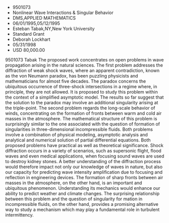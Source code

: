 
* 9501073
* Nonlinear Wave Interactions & Singular Behavior
* DMS,APPLIED MATHEMATICS
* 06/01/1995,05/12/1995
* Esteban Tabak,NY,New York University
* Standard Grant
* Deborah Lockhart
* 05/31/1998
* USD 80,000.00

9501073 Tabak The proposed work concentrates on open problems in wave
propagation arising in the natural sciences. The first problem addresses the
diffraction of weak shock waves, where an apparent contradiction, known as the
von Neumann paradox, has been puzzling physicists and mathematicians for almost
five decades. The paradox concerns the ubiquitous occurrence of three-shock
intersections in a regime where, in principle, they are not allowed. It is
proposed to study this problem within the context of a simplified asymptotic
model. The results so far suggest that the solution to the paradox may involve
an additional singularity arising at the triple-point. The second problem
regards the long-scale behavior of winds, concentrating on the formation of
fronts between warm and cold air masses in the atmosphere. The mathematical
structure of this problem is surprisingly similar to the one associated with the
question of formation of singularities in three-dimensional incompressible
fluids. Both problems involve a combination of physical modeling, asymptotic
analysis and analytical and numerical solution of partial differential
equations. Both proposed problems have practical as well as theoretical
significance. Shock diffraction occurs in a variety of scenarios, such as
supersonic flight, flood waves and even medical applications, when focusing
sound waves are used to destroy kidney stones. A better understanding of the
diffraction process would therefore impact not only our knowledge of waves in
nature, but also our capacity for predicting wave intensity amplification due to
focusing and reflection in engineering devices. The formation of sharp fronts
between air masses in the atmosphere, on the other hand, is an important and
ubiquitous phenomenon. Understanding its mechanics would enhance our ability to
predict weather and climate changes. The surprising relationship between this
problem and the question of singularity for mation in incompressible fluids, on
the other hand, provides a promising alternative way to study a mechanism which
may play a fundamental role in turbulent intermittency.
